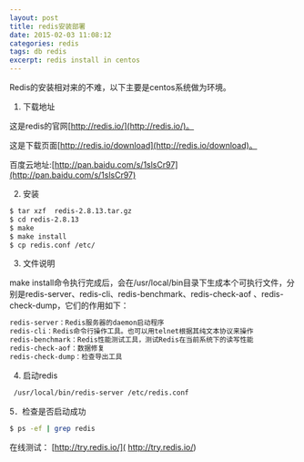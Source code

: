```yaml
---
layout: post
title: redis安装部署
date: 2015-02-03 11:08:12
categories: redis
tags: db redis
excerpt: redis install in centos
---
```

 

Redis的安装相对来的不难，以下主要是centos系统做为环境。

1. 下载地址

这是redis的官网[http://redis.io/](http://redis.io/)。

这是下载页面[http://redis.io/download](http://redis.io/download)。

百度云地址:[http://pan.baidu.com/s/1slsCr97](http://pan.baidu.com/s/1slsCr97)

2. 安装

```sh
$ tar xzf  redis-2.8.13.tar.gz
$ cd redis-2.8.13
$ make
$ make install
$ cp redis.conf /etc/
```
3. 文件说明

make install命令执行完成后，会在/usr/local/bin目录下生成本个可执行文件，分别是redis-server、redis-cli、redis-benchmark、redis-check-aof 、redis-check-dump，它们的作用如下：

```sh
redis-server：Redis服务器的daemon启动程序
redis-cli：Redis命令行操作工具。也可以用telnet根据其纯文本协议来操作
redis-benchmark：Redis性能测试工具，测试Redis在当前系统下的读写性能
redis-check-aof：数据修复
redis-check-dump：检查导出工具
```

4. 启动redis

```sh
 /usr/local/bin/redis-server /etc/redis.conf
````

5．检查是否启动成功

```sh 
$ ps -ef | grep redis
```

在线测试： [http://try.redis.io/]( http://try.redis.io/)